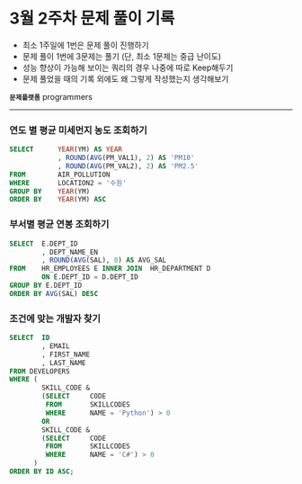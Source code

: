 # 3월 2주차 문제 풀이 기록

- 최소 1주일에 1번은 문제 풀이 진행하기
- 문제 풀이 1번에 3문제는 풀기 (단, 최소 1문제는 중급 난이도)
- 성능 향상이 가능해 보이는 쿼리의 경우 나중에 따로 Keep해두기
- 문제 풀었을 때의 기록 외에도 왜 그렇게 작성했는지 생각해보기

**`문제플랫폼`** programmers

---

### 연도 별 평균 미세먼지 농도 조회하기

```sql
SELECT      YEAR(YM) AS YEAR
            , ROUND(AVG(PM_VAL1), 2) AS 'PM10'
            , ROUND(AVG(PM_VAL2), 2) AS 'PM2.5'
FROM        AIR_POLLUTION
WHERE       LOCATION2 = '수원'
GROUP BY    YEAR(YM)
ORDER BY    YEAR(YM) ASC
```

### 부서별 평균 연봉 조회하기

```sql
SELECT  E.DEPT_ID
        , DEPT_NAME_EN
        , ROUND(AVG(SAL), 0) AS AVG_SAL
FROM    HR_EMPLOYEES E INNER JOIN  HR_DEPARTMENT D 
        ON E.DEPT_ID = D.DEPT_ID
GROUP BY E.DEPT_ID
ORDER BY AVG(SAL) DESC
```

### 조건에 맞는 개발자 찾기

```sql
SELECT  ID
        , EMAIL
        , FIRST_NAME
        , LAST_NAME
FROM DEVELOPERS
WHERE (
        SKILL_CODE & 
        (SELECT     CODE 
         FROM       SKILLCODES 
         WHERE      NAME = 'Python') > 0
        OR 
        SKILL_CODE & 
        (SELECT     CODE 
         FROM       SKILLCODES 
         WHERE      NAME = 'C#') > 0
      )
ORDER BY ID ASC;

```